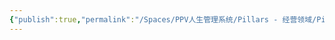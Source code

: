 ```yaml
---
{"publish":true,"permalink":"/Spaces/PPV人生管理系统/Pillars - 经营领域/Pillars - 人生经营领域/运动/增肌减脂计划/力量训练动作库/站姿提踵.md","created":"2025-07-07T18:43:22.250+08:00","modified":"2025-07-09T00:22:52.395+08:00","published":"2025-07-09T00:22:52.395+08:00","cssclasses":""}
---
```


